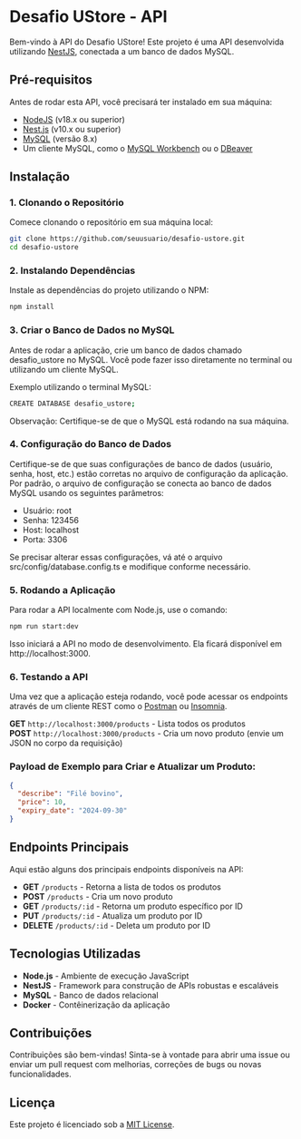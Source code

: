 # Desafio UStore - API

Bem-vindo à API do Desafio UStore! Este projeto é uma API desenvolvida utilizando [NestJS](https://nestjs.com/), conectada a um banco de dados MySQL.

## Pré-requisitos

Antes de rodar esta API, você precisará ter instalado em sua máquina:

- [NodeJS](https://nodejs.org/en) (v18.x ou superior)
- [Nest.js](https://nestjs.com/) (v10.x ou superior)
- [MySQL](https://www.mysql.com/) (versão 8.x)
- Um cliente MySQL, como o [MySQL Workbench](https://www.mysql.com/products/workbench/) ou o [DBeaver](https://dbeaver.io/)

## Instalação

### 1. Clonando o Repositório

Comece clonando o repositório em sua máquina local:

```bash
git clone https://github.com/seuusuario/desafio-ustore.git
cd desafio-ustore
```

### 2. Instalando Dependências

Instale as dependências do projeto utilizando o NPM:

```bash
npm install
```

### 3. Criar o Banco de Dados no MySQL

Antes de rodar a aplicação, crie um banco de dados chamado desafio_ustore no MySQL. Você pode fazer isso diretamente no terminal ou utilizando um cliente MySQL.

Exemplo utilizando o terminal MySQL:

```bash
CREATE DATABASE desafio_ustore;
```

Observação: Certifique-se de que o MySQL está rodando na sua máquina.

### 4. Configuração do Banco de Dados

Certifique-se de que suas configurações de banco de dados (usuário, senha, host, etc.) estão corretas no arquivo de configuração da aplicação. Por padrão, o arquivo de configuração se conecta ao banco de dados MySQL usando os seguintes parâmetros:

- Usuário: root
- Senha: 123456
- Host: localhost
- Porta: 3306

Se precisar alterar essas configurações, vá até o arquivo src/config/database.config.ts e modifique conforme necessário.

### 5. Rodando a Aplicação

Para rodar a API localmente com Node.js, use o comando:

```bash
npm run start:dev
```

Isso iniciará a API no modo de desenvolvimento. Ela ficará disponível em http://localhost:3000.

### 6. Testando a API

Uma vez que a aplicação esteja rodando, você pode acessar os endpoints através de um cliente REST como o [Postman]('https://www.postman.com/') ou [Insomnia]('https://insomnia.rest/download').

**GET** `http://localhost:3000/products` - Lista todos os produtos  
**POST** `http://localhost:3000/products` - Cria um novo produto (envie um JSON no corpo da requisição)

### Payload de Exemplo para Criar e Atualizar um Produto:

```json
{
  "describe": "Filé bovino",
  "price": 10,
  "expiry_date": "2024-09-30"
}
```

## Endpoints Principais

Aqui estão alguns dos principais endpoints disponíveis na API:

- **GET** `/products` - Retorna a lista de todos os produtos
- **POST** `/products` - Cria um novo produto
- **GET** `/products/:id` - Retorna um produto específico por ID
- **PUT** `/products/:id` - Atualiza um produto por ID
- **DELETE** `/products/:id` - Deleta um produto por ID

## Tecnologias Utilizadas

- **Node.js** - Ambiente de execução JavaScript
- **NestJS** - Framework para construção de APIs robustas e escaláveis
- **MySQL** - Banco de dados relacional
- **Docker** - Contêinerização da aplicação

## Contribuições

Contribuições são bem-vindas! Sinta-se à vontade para abrir uma issue ou enviar um pull request com melhorias, correções de bugs ou novas funcionalidades.

## Licença

Este projeto é licenciado sob a [MIT License](https://opensource.org/licenses/MIT).

```

```

